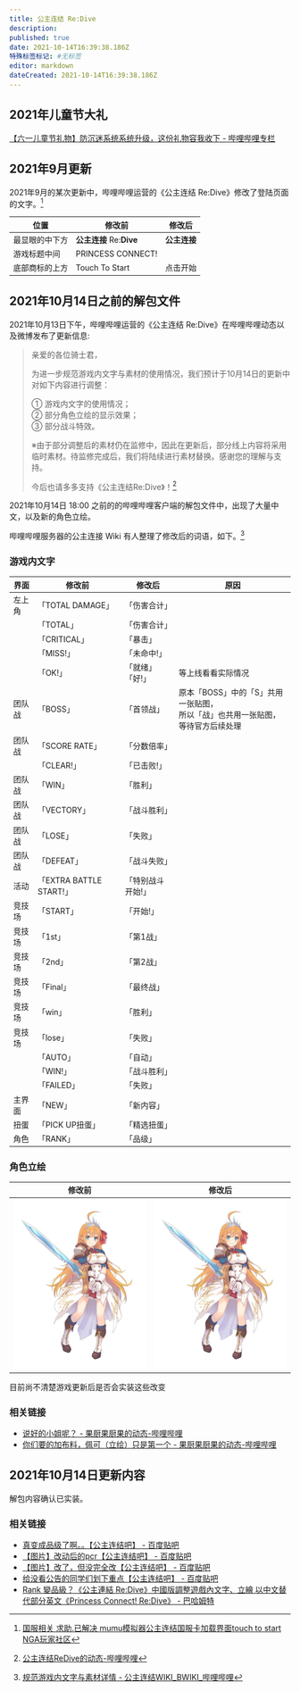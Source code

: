 ```yaml
---
title: 公主连结 Re:Dive
description:
published: true
date: 2021-10-14T16:39:38.186Z
特殊标签标记: #无标签
editor: markdown
dateCreated: 2021-10-14T16:39:38.186Z
---
```



## 2021年儿童节大礼

[【六一儿童节礼物】防沉迷系统系统升级，这份礼物容我收下 - 哔哩哔哩专栏](https://archive.is/1GMWP "https://www.bilibili.com/read/cv11530384/")

## 2021年9月更新

2021年9月的某次更新中，哔哩哔哩运营的《公主连结 Re:Dive》修改了登陆页面的文字。[^D1UjQ]

[^D1UjQ]: [国服相关 求助.已解决 mumu模拟器公主连结国服卡加载界面touch to start NGA玩家社区](https://archive.is/D1UjQ "https://bbs.nga.cn/read.php?tid=28455818")

| 位置           | 修改前                   | 修改后       |
| -------------- | ------------------------ | ------------ |
| 最显眼的中下方 | **公主连接** Re:**Dive** | **公主连接** |
| 游戏标题中间   | PRINCESS CONNECT!        |              |
| 底部商标的上方 | Touch To Start           | 点击开始     |

## 2021年10月14日之前的解包文件

2021年10月13日下午，哔哩哔哩运营的《公主连结 Re:Dive》在哔哩哔哩动态以及微博发布了更新信息:

> 亲爱的各位骑士君，  
>
> 为进一步规范游戏内文字与素材的使用情况，我们预计于10月14日的更新中对如下内容进行调整：  
>
> ① 游戏内文字的使用情况；  
> ② 部分角色立绘的显示效果；  
> ③ 部分战斗特效。  
>
> ※由于部分调整后的素材仍在监修中，因此在更新后，部分线上内容将采用临时素材。待监修完成后，我们将陆续进行素材替换。感谢您的理解与支持。  
>
> 今后也请多多支持《公主连结Re:Dive》！[^bktms]

[^bktms]: [公主连结ReDive的动态-哔哩哔哩](https://archive.is/bktms "https://t.bilibili.com/581021861543770393")

2021年10月14日 18:00 之前的的哔哩哔哩客户端的解包文件中，出现了大量中文，以及新的角色立绘。

哔哩哔哩服务器的公主连接 Wiki 有人整理了修改后的词语，如下。[^pwg]

[^pwg]: [规范游戏内文字与素材详情 - 公主连结WIKI_BWIKI_哔哩哔哩](https://web.archive.org/web/20211014091306/https://wiki.biligame.com/pcr/规范游戏内文字与素材详情)

### 游戏内文字

| 界面   | 修改前                  | 修改后            | 原因                                                                              |
| ------ | ----------------------- | ----------------- | --------------------------------------------------------------------------------- |
| 左上角 | 「TOTAL DAMAGE」        | 「伤害合计」      |                                                                                   |
|        | 「TOTAL」               | 「伤害合计」      |                                                                                   |
|        | 「CRITICAL」            | 「暴击」          |                                                                                   |
|        | 「MISS!」               | 「未命中!」       |                                                                                   |
|        | 「OK!」                 | 「就绪」「好!」   | 等上线看看实际情况                                                                |
| 团队战 | 「BOSS」                | 「首领战」        | 原本「BOSS」中的「S」共用一张贴图，<br>所以「战」也共用一张贴图，等待官方后续处理 |
| 团队战 | 「SCORE RATE」          | 「分数倍率」      |                                                                                   |
|        | 「CLEAR!」              | 「已击败!」       |                                                                                   |
| 团队战 | 「WIN」                 | 「胜利」          |                                                                                   |
| 团队战 | 「VECTORY」             | 「战斗胜利」      |                                                                                   |
| 团队战 | 「LOSE」                | 「失败」          |                                                                                   |
| 团队战 | 「DEFEAT」              | 「战斗失败」      |                                                                                   |
| 活动   | 「EXTRA BATTLE START!」 | 「特别战斗开始!」 |                                                                                   |
| 竞技场 | 「START」               | 「开始!」         |                                                                                   |
| 竞技场 | 「1st」                 | 「第1战」         |                                                                                   |
| 竞技场 | 「2nd」                 | 「第2战」         |                                                                                   |
| 竞技场 | 「Final」               | 「最终战」        |                                                                                   |
| 竞技场 | 「win」                 | 「胜利」          |                                                                                   |
| 竞技场 | 「lose」                | 「失败」          |                                                                                   |
|        | 「AUTO」                | 「自动」          |                                                                                   |
|        | 「WIN!」                | 「战斗胜利」      |                                                                                   |
|        | 「FAILED」              | 「失败」          |                                                                                   |
| 主界面 | 「NEW」                 | 「新内容」        |                                                                                   |
| 扭蛋   | 「PICK UP扭蛋」         | 「精选扭蛋」      |                                                                                   |
| 角色   | 「RANK」                | 「品级」          |                                                                                   |

### 角色立绘

| 修改前                                            | 修改后                                            |
| ------------------------------------------------- | ------------------------------------------------- |
| ![佩可_旧](/src/game/公主连结Re_Dive/佩可_旧.jpg) | ![佩可_新](/src/game/公主连结Re_Dive/佩可_新.jpg) |

目前尚不清楚游戏更新后是否会实装这些改变

### 相关链接

+ [说好的小姐呢？ - 果厨果厨果的动态-哔哩哔哩](https://archive.is/vJqkX "https://t.bilibili.com/581324497824143217")
+ [你们要的加布料，佩可（立绘）只是第一个 - 果厨果厨果的动态-哔哩哔哩](https://archive.is/68KWi "https://t.bilibili.com/581362830407448442")

## 2021年10月14日更新内容

解包内容确认已实装。

### 相关链接

+ [真变成品级了啊。。【公主连结吧】 - 百度贴吧](https://web.archive.org/web/20211014123529/https://tieba.baidu.com/p/7575426112)
+ [【图片】改动后的pcr【公主连结吧】 - 百度贴吧](https://web.archive.org/web/20211014123409/https://tieba.baidu.com/p/7575445029)
+ [【图片】改了，但没完全改【公主连结吧】 - 百度贴吧](https://web.archive.org/web/20211014123415/https://tieba.baidu.com/p/7575544907)
+ [给没看公告的同学们划下重点【公主连结吧】 - 百度贴吧](https://web.archive.org/web/20211014123425/https://tieba.baidu.com/p/7575531122)
+ [Rank 變品級？《公主連結 Re:Dive》中國版調整遊戲內文字、立繪 以中文替代部分英文《Princess Connect! Re:Dive》 - 巴哈姆特](https://web.archive.org/web/20211015015129/https://gnn.gamer.com.tw/detail.php?sn=222445)

